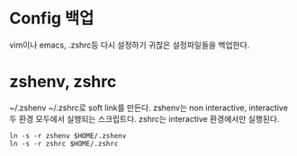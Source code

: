 # Config 백업

vim이나 emacs, .zshrc등 다시 설정하기 귀찮은 설정파일들을 백업한다.

# zshenv, zshrc

~/.zshenv ~/.zshrc로 soft link를 만든다. zshenv는 non interactive, interactive 두 환경 모두에서 실행되는 스크립트다. zshrc는 interactive 환경에서만 실행된다.

```
ln -s -r zshenv $HOME/.zshenv
ln -s -r zshrc $HOME/.zshrc
```
